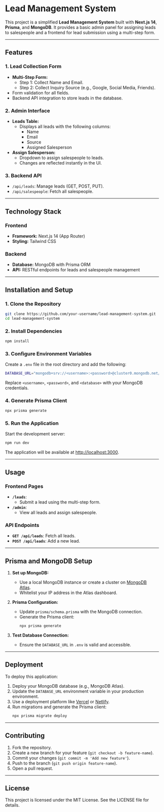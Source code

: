 # Lead Management System

This project is a simplified **Lead Management System** built with **Next.js 14**, **Prisma**, and **MongoDB**. It provides a basic admin panel for assigning leads to salespeople and a frontend for lead submission using a multi-step form.

---

## Features

### 1. **Lead Collection Form**

- **Multi-Step Form:**
  - Step 1: Collect Name and Email.
  - Step 2: Collect Inquiry Source (e.g., Google, Social Media, Friends).
- Form validation for all fields.
- Backend API integration to store leads in the database.

### 2. **Admin Interface**

- **Leads Table:**
  - Displays all leads with the following columns:
    - Name
    - Email
    - Source
    - Assigned Salesperson
- **Assign Salesperson:**
  - Dropdown to assign salespeople to leads.
  - Changes are reflected instantly in the UI.

### 3. **Backend API**

- `/api/leads`: Manage leads (GET, POST, PUT).
- `/api/salespeople`: Fetch all salespeople.

---

## Technology Stack

### **Frontend**

- **Framework:** Next.js 14 (App Router)
- **Styling:** Tailwind CSS

### **Backend**

- **Database:** MongoDB with Prisma ORM
- **API:** RESTful endpoints for leads and salespeople management

---

## Installation and Setup

### 1. **Clone the Repository**

```bash
git clone https://github.com/your-username/lead-management-system.git
cd lead-management-system
```

### 2. **Install Dependencies**

```bash
npm install
```

### 3. **Configure Environment Variables**

Create a `.env` file in the root directory and add the following:

```bash
DATABASE_URL="mongodb+srv://<username>:<password>@cluster0.mongodb.net/<database>?retryWrites=true&w=majority"
```

Replace `<username>`, `<password>`, and `<database>` with your MongoDB credentials.

### 4. **Generate Prisma Client**

```bash
npx prisma generate
```

### 5. **Run the Application**

Start the development server:

```bash
npm run dev
```

The application will be available at [http://localhost:3000](http://localhost:3000).

---

## Usage

### **Frontend Pages**

- **`/leads`**:
  - Submit a lead using the multi-step form.
- **`/admin`**:
  - View all leads and assign salespeople.

### **API Endpoints**

- **`GET /api/leads`**: Fetch all leads.
- **`POST /api/leads`**: Add a new lead.

---

## Prisma and MongoDB Setup

1. **Set up MongoDB:**

   - Use a local MongoDB instance or create a cluster on [MongoDB Atlas](https://www.mongodb.com/atlas).
   - Whitelist your IP address in the Atlas dashboard.

2. **Prisma Configuration:**

   - Update `prisma/schema.prisma` with the MongoDB connection.
   - Generate the Prisma client:
     ```bash
     npx prisma generate
     ```

3. **Test Database Connection:**
   - Ensure the `DATABASE_URL` in `.env` is valid and accessible.

---

## Deployment

To deploy this application:

1. Deploy your MongoDB database (e.g., MongoDB Atlas).
2. Update the `DATABASE_URL` environment variable in your production environment.
3. Use a deployment platform like [Vercel](https://vercel.com/) or [Netlify](https://www.netlify.com/).
4. Run migrations and generate the Prisma client:
   ```bash
   npx prisma migrate deploy
   ```

---

## Contributing

1. Fork the repository.
2. Create a new branch for your feature (`git checkout -b feature-name`).
3. Commit your changes (`git commit -m 'Add new feature'`).
4. Push to the branch (`git push origin feature-name`).
5. Open a pull request.

---

## License

This project is licensed under the MIT License. See the LICENSE file for details.
